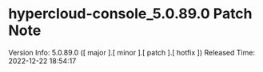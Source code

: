 # hypercloud-console_5.0.89.0 Patch Note

Version Info: 5.0.89.0 ([ major ].[ minor ].[ patch ].[ hotfix ])
Released Time: 2022-12-22 18:54:17


